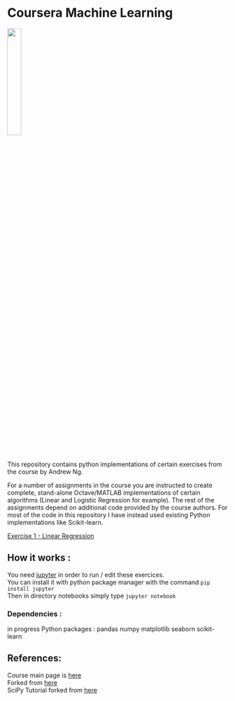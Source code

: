 # Coursera Machine Learning 
<IMG src='https://coursera.s3.amazonaws.com/topics/ml/large-icon.png?auto=format&dpr=1&h=256&w=256&fit=fill&bg=FFF' width=25% height=25%><P>
This repository contains python implementations of certain exercises from the course by Andrew Ng.<P>

For a number of assignments in the course you are instructed to create complete, stand-alone Octave/MATLAB implementations of certain algorithms (Linear and Logistic Regression for example). The rest of the assignments depend on additional code provided by the course authors. For most of the code in this repository I have instead used existing Python implementations like Scikit-learn.<P>

<A href='notebooks/Programming%20Exercise%201%20-%20Linear%20Regression.ipynb'>Exercise 1 - Linear Regression</A><BR>

## How it works :
You need [jupyter](http://jupyter.org/) in order to run / edit these exercices.<br/>
You can install it with python package manager with the command `pip install jupyter`<br/>
Then in directory notebooks simply type `jupyter notebook`

### Dependencies :
in progress
Python packages : pandas numpy matplotlib seaborn scikit-learn 

## References:

Course main page is [here](https://www.coursera.org/learn/machine-learning/home/welcome)<br/>
Forked from [here](https://github.com/JWarmenhoven/Coursera-Machine-Learning)<br/>
SciPy Tutorial forked from [here](https://github.com/kuleshov/cs228-material)